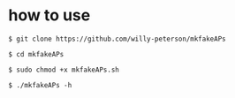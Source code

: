 # how to use

`$ git clone https://github.com/willy-peterson/mkfakeAPs`

`$ cd mkfakeAPs`
 
`$ sudo chmod +x mkfakeAPs.sh`

`$ ./mkfakeAPs -h`
